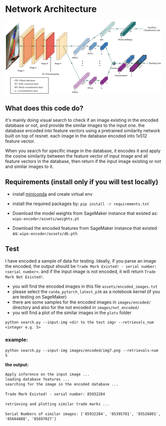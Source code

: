 # Network Architecture


![](assets/structure.png)

## What does this code do?
it's mainly doing visual search to check if an image existing in the encoded database or not, and provide the similar images to the input one. the database encoded into feature vectors using a pretrained similarity network built on top of resnet. each image in the database encoded into 1x512 feature vector.

When you search for specific image in the database, it encodes it and apply the cosine similarity between the feature vector of input image and all feature vectors in the database, then return if the input image  existing or not and similar images to it.
## Requirements (install only if you will test locally)
- install [miniconda](https://docs.conda.io/en/latest/miniconda.html) and create virtual env 

- install the required packages by: `pip install -r requirements.txt`
- Download the model weights from SageMaker instance that existed as: `wipo-encoder/assets/weights.pt`
- Download the encoded features from SageMaker instance that existed as: `wipo-encoder/assets/db.pth`




## Test 
I have encoded a sample of data for testing. Ideally, if you parse an image the encoded, the output should be `Trade Mark Existed! - serial number: <serial number>`. and if the input image is not encoded, it will return `Trade Mark Not Existed!`.

- you will find the encoded images in this file `assets/encoded_images.txt`
- please select the `conda_pytorch_latest_p36` as a notebook kernel (if you are testing on SageMaker)
- there are some samples for the encoded images in `images/encoded/` directory and also for the not encoded in `images/not_encoded/`
- you will find a plot of the similar images in the `plots` folder
```
python search.py --input-img <dir to the test img> --retrievals_num <integer e.g. 5>
```

### example: 
```pythonregexp
python search.py --input-img images/encoded/img7.png --retrievals-num 5
```
**the output:**
```text
Apply inference on the input image ...
loading database features ...
searching for the image in the encoded database ...

Trade Mark Existed! - serial number: 85932284

retrieving and plotting similar trade marks ...

Serial Numbers of similar images: ['85932284', '85395781', '85526801', '85664888', '85697027']
```
